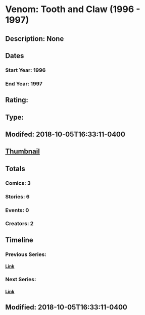 # Venom: Tooth and Claw (1996 - 1997)
## Description: None
## Dates
### Start Year: 1996
### End Year: 1997
## Rating: 
## Type: 
## Modifed: 2018-10-05T16:33:11-0400
## [Thumbnail](http://i.annihil.us/u/prod/marvel/i/mg/9/00/5bb7ca432536d.jpg)
## Totals
### Comics: 3
### Stories: 6
### Events: 0
### Creators: 2
## Timeline
### Previous Series: 
#### [Link]()
### Next Series: 
#### [Link]()
## Modified: 2018-10-05T16:33:11-0400